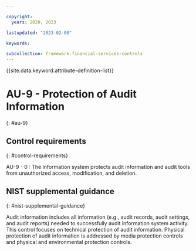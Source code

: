 ```yaml
---

copyright:
  years: 2020, 2023

lastupdated: "2023-02-08"

keywords:

subcollection: framework-financial-services-controls
---
```


{{site.data.keyword.attribute-definition-list}}

               
# AU-9 - Protection of Audit Information
{: #au-9}

## Control requirements
{: #control-requirements}

AU-9 - 0
    : The information system protects audit information and audit tools from unauthorized access, modification, and deletion.

## NIST supplemental guidance
{: #nist-supplemental-guidance}

Audit information includes all information (e.g., audit records, audit settings, and audit reports) needed to successfully audit information system activity. This control focuses on technical protection of audit information. Physical protection of audit information is addressed by media protection controls and physical and environmental protection controls.





